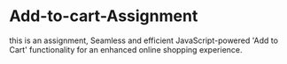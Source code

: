 # Add-to-cart-Assignment
this is an assignment, Seamless and efficient JavaScript-powered 'Add to Cart' functionality for an enhanced online shopping experience.
